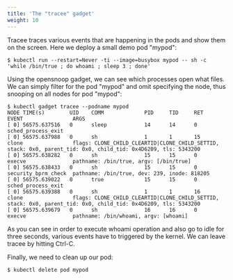 ```yaml
---
title: 'The "tracee" gadget'
weight: 10
---
```


Tracee traces various events that are happening in the pods and show them on the screen.
Here we deploy a small demo pod "mypod":

```
$ kubectl run --restart=Never -ti --image=busybox mypod -- sh -c 'while /bin/true ; do whoami ; sleep 3 ; done'
```

Using the opensnoop gadget, we can see which processes open what files.
We can simply filter for the pod "mypod" and omit specifying the node,
thus snooping on all nodes for pod "mypod":

```
$ kubectl gadget tracee --podname mypod
NODE TIME(s)        UID    COMM             PID     TID     RET              EVENT                ARGS
[ 0] 56575.637516   0      sleep            14      14      0                sched_process_exit   
[ 0] 56575.637988   0      sh               1       1       15               clone                flags: CLONE_CHILD_CLEARTID|CLONE_CHILD_SETTID, stack: 0x0, parent_tid: 0x0, child_tid: 0x4D6209, tls: 5343200
[ 0] 56575.638282   0      sh               15      15      0                execve               pathname: /bin/true, argv: [/bin/true]
[ 0] 56575.638433   0      sh               15      15      0                security_bprm_check  pathname: /bin/true, dev: 239, inode: 818205
[ 0] 56575.639022   0      true             15      15      0                sched_process_exit   
[ 0] 56575.639388   0      sh               1       1       16               clone                flags: CLONE_CHILD_CLEARTID|CLONE_CHILD_SETTID, stack: 0x0, parent_tid: 0x0, child_tid: 0x4D6209, tls: 5343200
[ 0] 56575.639679   0      sh               16      16      0                execve               pathname: /bin/whoami, argv: [whoami]
```

As you can see in order to execute whoami operation and also go to idle for three seconds, various events have to triggered by the kernel.
We can leave tracee by hitting Ctrl-C.

Finally, we need to clean up our pod:

```
$ kubectl delete pod mypod
```
